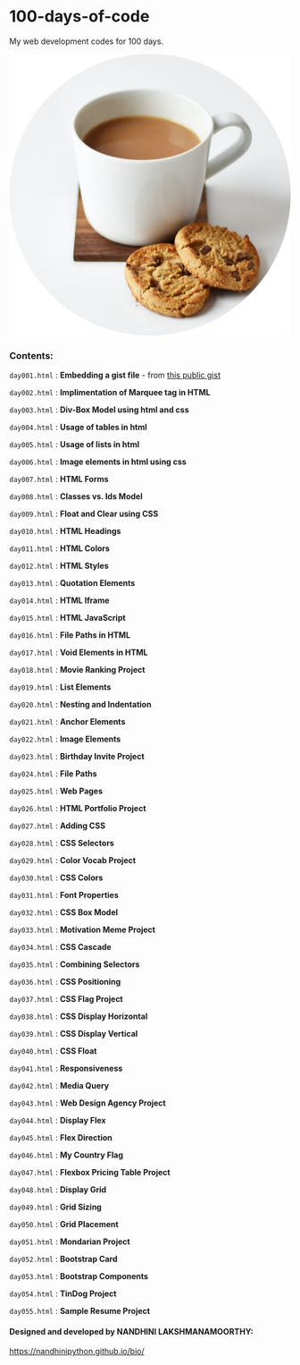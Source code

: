 # 100-days-of-code
My web development codes for 100 days.

![my image](https://github.com/NandhiniPython/100-days-of-code/blob/main/images/myimg.png)

### Contents:

`day001.html` : **Embedding a gist file** - from [this public gist](https://gist.github.com/NandhiniPython/a5b69d7fae3d051c462341c28bf79fa9)

`day002.html` : **Implimentation of Marquee tag in HTML**

`day003.html` : **Div-Box Model using html and css**

`day004.html` : **Usage of tables in html**

`day005.html` : **Usage of lists in html**

`day006.html` : **Image elements in html using css**

`day007.html` : **HTML Forms**

`day008.html` : **Classes vs. Ids Model**

`day009.html` : **Float and Clear using CSS**

`day010.html` : **HTML Headings**

`day011.html` : **HTML Colors**

`day012.html` : **HTML Styles**

`day013.html` : **Quotation Elements**

`day014.html` : **HTML Iframe**

`day015.html` : **HTML JavaScript**

`day016.html` : **File Paths in HTML**

`day017.html` : **Void Elements in HTML**

`day018.html` : **Movie Ranking Project**

`day019.html` : **List Elements**

`day020.html` : **Nesting and Indentation**

`day021.html` : **Anchor Elements**

`day022.html` : **Image Elements**

`day023.html` : **Birthday Invite Project**

`day024.html` : **File Paths**

`day025.html` : **Web Pages**

`day026.html` : **HTML Portfolio Project**

`day027.html` : **Adding CSS**

`day028.html` : **CSS Selectors**

`day029.html` : **Color Vocab Project**

`day030.html` : **CSS Colors**

`day031.html` : **Font Properties**

`day032.html` : **CSS Box Model**

`day033.html` : **Motivation Meme Project**

`day034.html` : **CSS Cascade**

`day035.html` : **Combining Selectors**

`day036.html` : **CSS Positioning**

`day037.html` : **CSS Flag Project**

`day038.html` : **CSS Display Horizontal**

`day039.html` : **CSS Display Vertical**

`day040.html` : **CSS Float**

`day041.html` : **Responsiveness**

`day042.html` : **Media Query**

`day043.html` : **Web Design Agency Project**

`day044.html` : **Display Flex**

`day045.html` : **Flex Direction**

`day046.html` : **My Country Flag**

`day047.html` : **Flexbox Pricing Table Project**

`day048.html` : **Display Grid**

`day049.html` : **Grid Sizing**

`day050.html` : **Grid Placement**

`day051.html` : **Mondarian Project**

`day052.html` : **Bootstrap Card**

`day053.html` : **Bootstrap Components**

`day054.html` : **TinDog Project**

`day055.html` : **Sample Resume Project**


#### Designed and developed by NANDHINI LAKSHMANAMOORTHY:

https://nandhinipython.github.io/bio/
